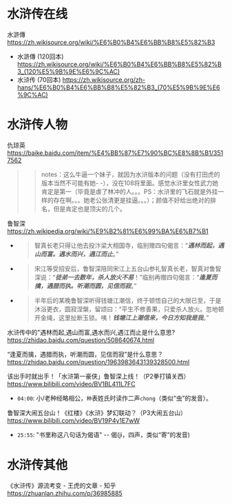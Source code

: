 
# 水浒传在线

水滸傳 https://zh.wikisource.org/wiki/%E6%B0%B4%E6%BB%B8%E5%82%B3
- 水滸傳 (120回本) https://zh.wikisource.org/wiki/%E6%B0%B4%E6%BB%B8%E5%82%B3_(120%E5%9B%9E%E6%9C%AC)
- 水浒传 (70回本) https://zh.wikisource.org/zh-hans/%E6%B0%B4%E6%BB%B8%E5%82%B3_(70%E5%9B%9E%E6%9C%AC)

# 水浒传人物

仇琼英 https://baike.baidu.com/item/%E4%BB%87%E7%90%BC%E8%8B%B1/3517562
>> notes：这么牛逼一个妹子，就因为水浒版本的问题（没有打田虎的版本当然不可能有她- -），没在108将里面。感觉水浒里女性武力她肯定是第一（毕竟是虐了林冲的人。。。PS：水浒里的飞石就是外挂一样的存在啊。。。她老公张清更是挂逼。。。）；颜值不好给出绝对的排名，但是肯定也是顶尖的几个。

鲁智深 https://zh.wikipedia.org/wiki/%E9%B2%81%E6%99%BA%E6%B7%B1
- > 智真长老只得让他去投汴梁大相国寺，临别赠四句偈言：“***遇林而起，遇山而富。遇水而兴，遇江而止***。”
- > 宋江等受招安后，鲁智深陪同宋江上五台山参礼智真长老，智真对鲁智深说：“***徒弟一去数年，杀人放火不易***！”临别再赠四句偈言：“***逢夏而擒，遇腊而执。听潮而圆，见信而寂***。”
- > 半年后的某晚鲁智深听得钱塘江潮信，终于顿悟自己的大限已至，于是沐浴更衣，圆寂涅槃，留颂曰：“平生不修善果，只爱杀人放火。忽地顿开金绳，这里扯断玉锁。咦！***钱塘江上潮信来，今日方知我是我***。”

水浒传中的"遇林而起,遇山而富,遇水而兴,遇江而止是什么意思? https://zhidao.baidu.com/question/508640674.html

“逢夏而擒，遇腊而执，听潮而圆，见信而寂”是什么意思？ https://zhidao.baidu.com/question/1963983643139328500.html

该出手时就出手！「水浒第一豪侠」鲁智深上线！（P2拳打镇关西） https://www.bilibili.com/video/BV1BL411L7FC
- `04:00`: 小/老种经略相公，`种`表姓氏时读作二声`chong`（类似“虫”的发音）。

鲁智深大闹五台山！《红楼》《水浒》梦幻联动？（P3大闹五台山） https://www.bilibili.com/video/BV19P4y1E7wW
- `25:55`: "书里称这八句话为偈语" -- 偈(ji，四声，类似“寄”的发音)

# 水浒传其他

《水浒传》源流考变 - 王虎的文章 - 知乎 https://zhuanlan.zhihu.com/p/36985885
